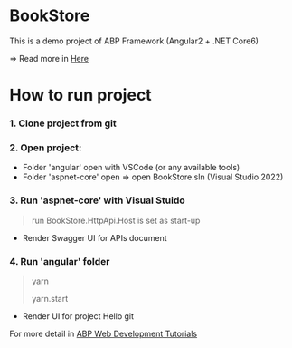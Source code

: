 # BookStore
This is a demo project of ABP Framework (Angular2 + .NET Core6)

=> Read more in [Here](https://abp.io/)

# How to run project
### 1. Clone project from git 

### 2. Open project:
  - Folder 'angular' open with VSCode (or any available tools)
  - Folder 'aspnet-core' open => open BookStore.sln (Visual Studio 2022)
  
### 3. Run 'aspnet-core' with Visual Stuido 
  > run BookStore.HttpApi.Host is set as start-up
  - Render Swagger UI for APIs document

### 4. Run 'angular' folder 
   > yarn 
   > 
   > yarn.start 
   - Render UI for project
   Hello git

For more detail in [ABP Web Development Tutorials](https://docs.abp.io/en/abp/6.0/Tutorials/Part-1?UI=NG&DB=EF)

